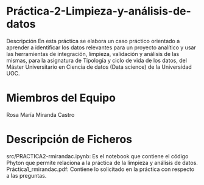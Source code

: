 # Práctica-2-Limpieza-y-análisis-de-datos

Descripción
En esta práctica se elabora un caso práctico orientado a aprender a identificar los datos relevantes para un proyecto analítico y usar las herramientas de integración, limpieza, validación y análisis de las mismas, para la asignatura de Tipología y ciclo de vida de los datos, del Máster Universitario en Ciencia de datos (Data science) de la Universidad UOC.


# Miembros del Equipo

Rosa María Miranda Castro

# Descripción de Ficheros

src/PRACTICA2-rmirandac.ipynb: Es el notebook que contiene el código Phyton que permite relaciona a la práctica de la limpieza y análisis de datos.
Práctica1_rmirandac.pdf: Contiene lo solicitado en la práctica con respecto a las preguntas. 
